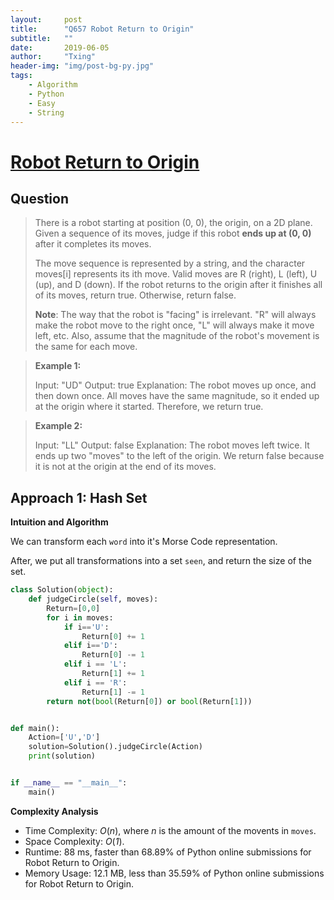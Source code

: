 ```yaml
---
layout:     post
title:      "Q657 Robot Return to Origin"
subtitle:   ""
date:       2019-06-05
author:     "Txing"
header-img: "img/post-bg-py.jpg"
tags:
    - Algorithm
    - Python
    - Easy
    - String
---
```


# [Robot Return to Origin](<https://leetcode.com/problems/robot-return-to-origin/>)

## Question 

> There is a robot starting at position (0, 0), the origin, on a 2D plane. Given a sequence of its moves, judge if this robot **ends up at (0, 0)** after it completes its moves.
>
> The move sequence is represented by a string, and the character moves[i] represents its ith move. Valid moves are R (right), L (left), U (up), and D (down). If the robot returns to the origin after it finishes all of its moves, return true. Otherwise, return false.
>
> **Note**: The way that the robot is "facing" is irrelevant. "R" will always make the robot move to the right once, "L" will always make it move left, etc. Also, assume that the magnitude of the robot's movement is the same for each move.

> **Example 1:**
>
> Input: "UD"
> Output: true 
> Explanation: The robot moves up once, and then down once. All moves have the same magnitude, so it ended up at the origin where it started. Therefore, we return true.

> **Example 2:**
>
> Input: "LL"
> Output: false
> Explanation: The robot moves left twice. It ends up two "moves" to the left of the origin. We return false because it is not at the origin at the end of its moves.

## Approach 1: Hash Set

**Intuition and Algorithm**

We can transform each `word` into it's Morse Code representation.

After, we put all transformations into a set `seen`, and return the size of the set.

```python
class Solution(object):
    def judgeCircle(self, moves):
        Return=[0,0]
        for i in moves:
            if i=='U':
                Return[0] += 1
            elif i=='D':
                Return[0] -= 1
            elif i == 'L':
                Return[1] += 1
            elif i == 'R':
                Return[1] -= 1
        return not(bool(Return[0]) or bool(Return[1]))


def main():
    Action=['U','D']
    solution=Solution().judgeCircle(Action)
    print(solution)


if __name__ == "__main__":
    main()
```

**Complexity Analysis**

- Time Complexity: *O*(*n*), where *n* is the amount of the movents in `moves`. 
- Space Complexity: *O*(*1*).
- Runtime: 88 ms, faster than 68.89% of Python online submissions for Robot Return to Origin.
- Memory Usage: 12.1 MB, less than 35.59% of Python online submissions for Robot Return to Origin.
